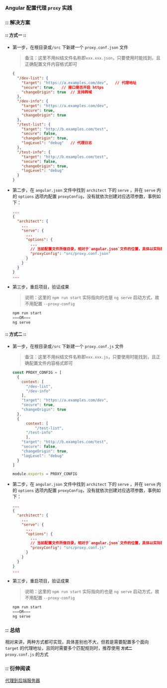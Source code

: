 ### Angular 配置代理 `proxy` 实践

### :: 解决方案

#### :: 方式一 ::

- 第一步，在根目录或`/src` 下新建一个 `proxy.conf.json` 文件

  > 备注：这里不用纠结文件名称即`xxx.xxx.json`，只要使用时能找到，且正确配置文件内容格式即可

  ```json
  {
    "/dev-list": {
      "target": "https://a.examples.com/dev",	// 代理地址
      "secure": true,	// 接口是否开启 https
      "changeOrigin": true	// 支持跨域
    },
    "/dev-info": {
      "target": "https://a.examples.com/dev",
      "secure": true,
      "changeOrigin": true
    },
    "/test-list": {
      "target": "http://b.examples.com/test",
      "secure": false,
      "changeOrigin": true,
      "logLevel": "debug"	// 代理日志
    },
    "/test-info": {
      "target": "http://b.examples.com/test",
      "secure": false,
      "changeOrigin": true,
      "logLevel": "debug"
    }
  }
  ```

- 第二步，在 `angular.json` 文件中找到 `architect` 下的 `serve` ，并在 `serve` 内的 `options` 选项内配置 `proxyConfig`，没有就依次创建对应选项参数，事例如下：

  ```json
  ...
  {
    "architect": {
      ...
      "serve": {
        ...
        "options": {
          ...
          // 当前配置文件所做目录，相对于`angular.json`文件的位置，具体以实际配置位置为准
          "proxyConfig": "src/proxy.conf.json"	
        }
      }
    }
  }
  ...
  ```

- 第三步，重启项目，验证成果

  > 说明：这里的 `npm run start` 实际指向的也是 `ng serve` 启动方式，故不用配置 `--proxy-config`

  ```js
  npm run start 
  ===OR===
  ng serve
  ```

#### :: 方式二 ::

- 第一步，在根目录或`/src` 下新建一个 `proxy.conf.js` 文件

  > 备注：这里不用纠结文件名称即`xxx.xxx.js`，只要使用时能找到，且正确配置文件内容格式即可

  ```js
  const PROXY_CONFIG = [
  	{
      context: [
        "/dev-list",
        "/dev-info"
      ],
      "target": "https://a.examples.com/dev",
      "secure": true,
      "changeOrigin": true
    },
    {
    	context: [
    		"/test-list",
        "/test-info"
  		],
      "target": "http://b.examples.com/test",
      "secure": false,
      "changeOrigin": true,
      "logLevel": "debug"
    }
  ]
  
  module.exports = PROXY_CONFIG
  ```

- 第二步，在 `angular.json` 文件中找到 `architect` 下的 `serve` ，并在 `serve` 内的 `options` 选项内配置 `proxyConfig`，没有就依次创建对应选项参数，事例如下：

  ```json
  ...
  {
    "architect": {
      ...
      "serve": {
        ...
        "options": {
          ...
          // 当前配置文件所做目录，相对于`angular.json`文件的位置，具体以实际配置位置为准
          "proxyConfig": "src/proxy.conf.js"	
        }
      }
    }
  }
  ...
  ```

- 第三步，重启项目，验证成果

  > 说明：这里的 `npm run start` 实际指向的也是 `ng serve` 启动方式，故不用配置 `--proxy-config`

  ```js
  npm run start 
  ===OR===
  ng serve
  ```

### :: 总结

相对来讲，两种方式都可实现，具体差别也不大，但若是需要配置多个面向 `target` 的代理地址，且同时需要多个匹配规则时，推荐使用 **`方式二`** `proxy.conf.js` 的方式



### :: 衍伸阅读

[代理到后端服务器](https://angular.cn/guide/build#proxying-to-a-backend-server)
